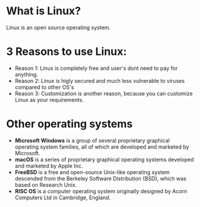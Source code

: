 # What is Linux?
Linux is an open source operating system.
# 3 Reasons to use Linux:
* Reason 1: Linux is completely free and user's dont need to pay for anything.
* Reason 2: Linux is higly secured and much less vulnerable to viruses compared
to other OS's
* Reason 3: Customization is another reason, because you can customize Linux as
your requirements.
# Other operating systems
* **Microsoft Windows** is a group of several proprietary graphical operating system families, all of which are developed and marketed by Microsoft. 
* **macOS** is a series of proprietary graphical operating systems developed and marketed by Apple Inc. 
* **FreeBSD** is a free and open-source Unix-like operating system descended from the Berkeley Software Distribution (BSD), which was based on Research Unix.
* **RISC OS** is a computer operating system originally designed by Acorn Computers Ltd in Cambridge, England. 
